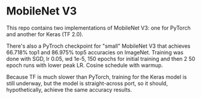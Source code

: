 # MobileNet V3

This repo contains two implementations of MobileNet V3: one for PyTorch and 
another for Keras (TF 2.0).

There's also a PyTroch checkpoint for "small" MobileNet V3 that achieves 66.718% 
top1 and 86.975% top5 accuracies on ImageNet. Training was done with SGD, lr 0.05, 
wd 1e-5, 150 epochs for initial training and then 2 50 epoch runs with lower peak 
LR. Cosine schedule with warmup.

Because TF is much slower than PyTorch, training for the Keras model is still
underway, but the model is straight-across port, so it should, hypothetically,
achieve the same accuracy results.
